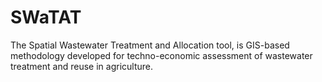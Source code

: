 # SWaTAT
The Spatial Wastewater Treatment and Allocation tool, is GIS-based methodology developed for techno-economic assessment of wastewater treatment and reuse in agriculture. 
